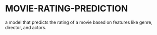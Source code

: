 # MOVIE-RATING-PREDICTION
a model that predicts the rating of a movie based on features like genre, director, and actors.
